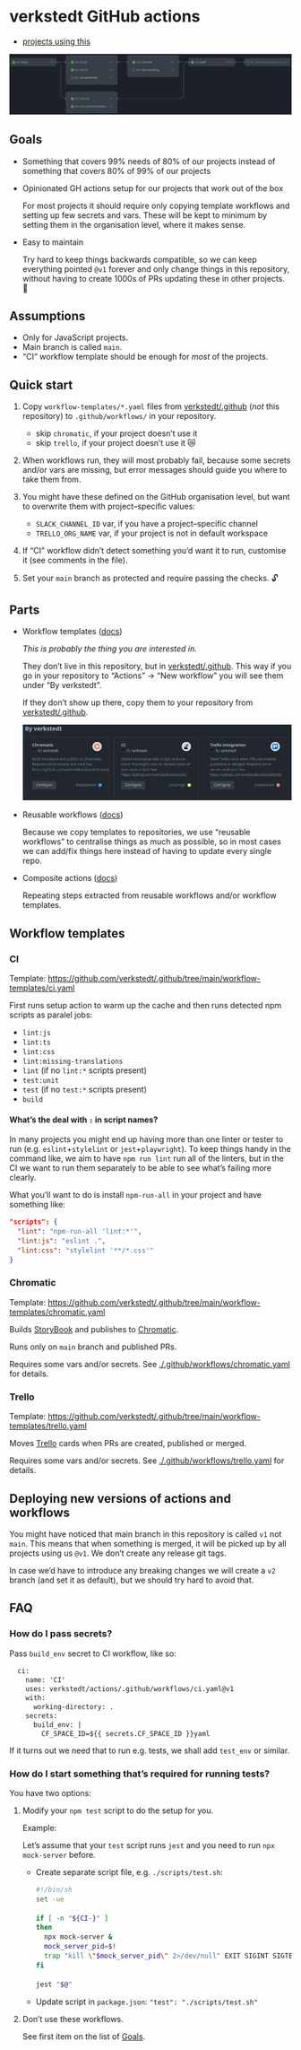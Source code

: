 # verkstedt GitHub actions

- [projects using this](https://github.com/search?q=-repo:verkstedt/actions+path:.github/workflows/+verkstedt/actions)

![](./screenshots/run.png)

## Goals

- Something that covers 99% needs of 80% of our projects instead of
  something that covers 80% of 99% of our projects

- Opinionated GH actions setup for our projects that work out of the box

  For most projects it should require only copying template workflows
  and setting up few secrets and vars. These will be kept to minimum by
  setting them in the organisation level, where it makes sense.

- Easy to maintain

  Try hard to keep things backwards compatible, so we can keep
  everything pointed `@v1` forever and only change things in this
  repository, without having to create 1000s of PRs updating these in
  other projects. 🧘

## Assumptions

- Only for JavaScript projects.
- Main branch is called `main`.
- “CI” workflow template should be enough for _most_ of the projects.

## Quick start

1. Copy `workflow-templates/*.yaml` files from
   [verkstedt/.github][workflow-templates] (_not_ this repository) to
   `.github/workflows/` in your repository.

   - skip `chromatic`, if your project doesn’t use it
   - skip `trello`, if your project doesn’t use it 😿

2. When workflows run, they will most probably fail, because some
   secrets and/or vars are missing, but error messages should guide you
   where to take them from.

3. You might have these defined on the GitHub organisation level, but
   want to overwrite them with project–specific values:

   - `SLACK_CHANNEL_ID` var, if you have a project–specific channel
   - `TRELLO_ORG_NAME` var, if your project is not in default workspace

4. If “CI” workflow didn’t detect something you’d want it to run,
   customise it (see comments in the file).

5. Set your `main` branch as protected and require passing the checks. 🔓

## Parts

- Workflow templates
  ([docs](https://docs.github.com/en/actions/using-workflows/creating-starter-workflows-for-your-organization))

  _This is probably the thing you are interested in._

  They don’t live in this repository, but in
  [verkstedt/.github][workflow-templates]. This way if you go in your
  repository to “Actions” → “New workflow” you will see them under “By
  verkstedt”.

  If they don’t show up there, copy them to your repository from
  [verkstedt/.github][workflow-templates].

  ![](./screenshots/workflows-by-verkstedt.png)

- Reusable workflows
  ([docs](https://docs.github.com/en/actions/using-workflows/reusing-workflows))

  Because we copy templates to repositories, we use “reusable workflows”
  to centralise things as much as possible, so in most cases we can
  add/fix things here instead of having to update every single repo.

- Composite actions
  ([docs](https://docs.github.com/en/actions/creating-actions/creating-a-composite-action))

  Repeating steps extracted from reusable workflows and/or workflow
  templates.

## Workflow templates

### CI

Template:
<https://github.com/verkstedt/.github/tree/main/workflow-templates/ci.yaml>

First runs setup action to warm up the cache and then runs detected npm
scripts as paralel jobs:

- `lint:js`
- `lint:ts`
- `lint:css`
- `lint:missing-translations`
- `lint` (if no `lint:*` scripts present)
- `test:unit`
- `test` (if no `test:*` scripts present)
- `build`

#### What’s the deal with `:` in script names?

In many projects you might end up having more than one linter or tester
to run (e.g. `eslint`+`stylelint` or `jest`+`playwright`). To keep
things handy in the command like, we aim to have `npm run lint` run all
of the linters, but in the CI we want to run them separately to be able
to see what’s failing more clearly.

What you’ll want to do is install `npm-run-all` in your project and
have something like:

```json
"scripts": {
  "lint": "npm-run-all 'lint:*'",
  "lint:js": "eslint .",
  "lint:css": "stylelint '**/*.css'"
}
```

### Chromatic

Template:
<https://github.com/verkstedt/.github/tree/main/workflow-templates/chromatic.yaml>

Builds [StoryBook] and publishes to [Chromatic].

Runs only on `main` branch and published PRs.

Requires some vars and/or secrets.
See [./.github/workflows/chromatic.yaml][workflow-chromatic] for details.

### Trello

Template:
<https://github.com/verkstedt/.github/tree/main/workflow-templates/trello.yaml>

Moves [Trello] cards when PRs are created, published or merged.

Requires some vars and/or secrets.
See [./.github/workflows/trello.yaml][workflow-trello] for details.

## Deploying new versions of actions and workflows

You might have noticed that main branch in this repository is called
`v1` not `main`. This means that when something is merged, it will be
picked up by all projects using us `@v1`. We don’t create any release
git tags.

In case we’d have to introduce any breaking changes we will create a
`v2` branch (and set it as default), but we should try hard to avoid
that.

## FAQ

### How do I pass secrets?

Pass `build_env` secret to CI workflow, like so:

```jobs:
  ci:
    name: 'CI'
    uses: verkstedt/actions/.github/workflows/ci.yaml@v1
    with:
      working-directory: .
    secrets:
      build_env: |
        CF_SPACE_ID=${{ secrets.CF_SPACE_ID }}yaml
```

If it turns out we need that to run e.g. tests, we shall add `test_env`
or similar.

### How do I start something that’s required for running tests?

You have two options:

1. Modify your `npm test` script to do the setup for you.

   Example:

   Let’s assume that your `test` script runs `jest` and you need to run
   `npx mock-server` before.

   - Create separate script file, e.g. `./scripts/test.sh`:

     ```sh
     #!/bin/sh
     set -ue

     if [ -n "${CI-}" ]
     then
       npx mock-server &
       mock_server_pid=$!
       trap "kill \"$mock_server_pid\" 2>/dev/null" EXIT SIGINT SIGTERM SIGHUP
     fi

     jest "$@"
     ```

   - Update script in `package.json`: `"test": "./scripts/test.sh"`

2. Don’t use these workflows.

   See first item on the list of [Goals](#goals).

[storybook]: https://storybook.js.org/docs/get-started/install
[chromatic]: https://www.chromatic.com/start
[trello]: https://trello.com
[workflow-chromatic]: ./.github/workflows/chromatic.yaml
[workflow-trello]: ./.github/workflows/trello.yaml
[workflow-templates]: https://github.com/verkstedt/.github/tree/main/workflow-templates
